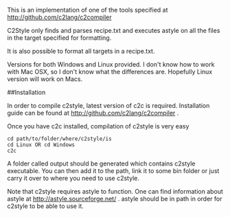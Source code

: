 This is an implementation of one of the tools specified at
http://github.com/c2lang/c2compiler

C2Style only finds and parses recipe.txt and executes astyle
on all the files in the target specified for formatting.

It is also possible to format all targets in a recipe.txt.

Versions for both Windows and Linux provided. I don't know
how to work with Mac OSX, so I don't know what the differences
are. Hopefully Linux version will work on Macs.

##Installation

In order to compile c2style, latest version of c2c is required.
Installation guide can be found at http://github.com/c2lang/c2compiler .

Once you have c2c installed, compilation of c2style is very easy

```
cd path/to/folder/where/c2style/is
cd Linux OR cd Windows
c2c
```

A folder called output should be generated which contains c2style executable.
You can then add it to the path, link it to some bin folder or just carry
it over to where you need to use c2style.

Note that c2style requires astyle to function. One can find information
about astyle at http://astyle.sourceforge.net/ . astyle should be in path
in order for c2style to be able to use it.